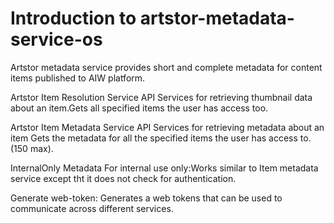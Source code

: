 # Introduction to artstor-metadata-service-os

Artstor metadata service provides short and complete metadata for content items published to AIW platform.

Artstor Item Resolution Service API
    Services for retrieving thumbnail data about an item.Gets all specified items the user has access too.

Artstor Item Metadata Service API
    Services for retrieving  metadata about an item
    Gets the metadata for all the specified items the user has access to.  (150 max).

InternalOnly Metadata
    For internal use only:Works similar to Item metadata service except tht it does not check for authentication.

Generate web-token:
    Generates a web tokens that can be used to communicate across different services.


